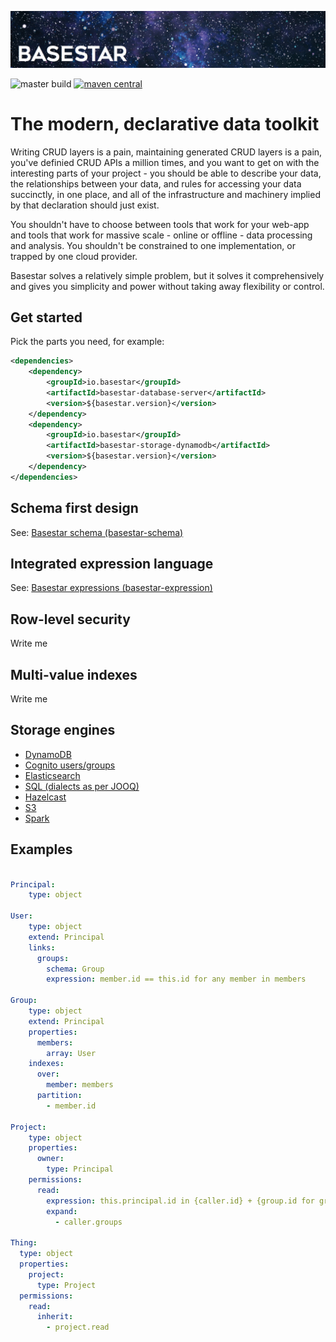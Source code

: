 ![Basestar](https://raw.githubusercontent.com/basestar/basestar/master/etc/header.png)

![master build](https://github.com/basestar/basestar/workflows/master%20build/badge.svg?branch=master) [![maven central](https://maven-badges.herokuapp.com/maven-central/io.basestar/basestar/badge.svg)](https://maven-badges.herokuapp.com/maven-central/io.basestar/basestar)

# The modern, declarative data toolkit

Writing CRUD layers is a pain, maintaining generated CRUD layers is a pain, you've definied CRUD APIs a million times, and you want to get on with the interesting parts of your project - you should be able to describe your data, the relationships between your data, and rules for accessing your data succinctly, in one place, and all of the infrastructure and machinery implied by that declaration should just exist.

You shouldn't have to choose between tools that work for your web-app and tools that work for massive scale - online or offline - data processing and analysis. You shouldn't be constrained to one implementation, or trapped by one cloud provider.

Basestar solves a relatively simple problem, but it solves it comprehensively and gives you simplicity and power without taking away flexibility or control.

## Get started

Pick the parts you need, for example:

```xml
<dependencies>
    <dependency>
        <groupId>io.basestar</groupId>
        <artifactId>basestar-database-server</artifactId>
        <version>${basestar.version}</version>
    </dependency>
    <dependency>
        <groupId>io.basestar</groupId>
        <artifactId>basestar-storage-dynamodb</artifactId>
        <version>${basestar.version}</version>
    </dependency>
</dependencies>
```

## Schema first design

See: [Basestar schema (basestar-schema)](basestar-schema)

## Integrated expression language

See: [Basestar expressions (basestar-expression)](basestar-expression)

## Row-level security

Write me

## Multi-value indexes

Write me

## Storage engines

- [DynamoDB](basestar-storage-dynamodb)
- [Cognito users/groups](basestar-storage-cognito)
- [Elasticsearch](basestar-storage-elasticsearch)
- [SQL (dialects as per JOOQ)](basestar-storage-sql)
- [Hazelcast](basestar-storage-hazelcast)
- [S3](basestar-storage-s3)
- [Spark](basestar-storage-spark)


## Examples

```yaml

Principal:
    type: object

User:
    type: object
    extend: Principal
    links:
      groups:
        schema: Group
        expression: member.id == this.id for any member in members

Group:
    type: object
    extend: Principal
    properties:
      members:
        array: User
    indexes:
      over:
        member: members
      partition:
        - member.id

Project:
    type: object
    properties:
      owner:
        type: Principal
    permissions:
      read:
        expression: this.principal.id in {caller.id} + {group.id for group in caller.groups}
        expand:
          - caller.groups

Thing:
  type: object
  properties:
    project:
      type: Project
  permissions:
    read:
      inherit:
        - project.read
        
```
